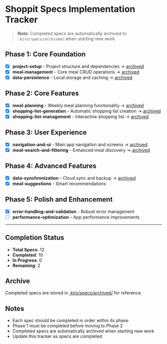 # Shoppit Specs Implementation Tracker

> **Note**: Completed specs are automatically archived to `.kiro/specs/archived/` when starting new work.

## Phase 1: Core Foundation
- [x] **project-setup** - Project structure and dependencies → [archived](archived/project-setup)
- [x] **meal-management** - Core meal CRUD operations → [archived](archived/meal-management)
- [x] **data-persistence** - Local storage and caching → [archived](archived/data-persistence)

## Phase 2: Core Features
- [x] **meal-planning** - Weekly meal planning functionality → [archived](archived/meal-planning)
- [x] **shopping-list-generation** - Automatic shopping list creation → [archived](archived/shopping-list-generation)
- [x] **shopping-list-management** - Interactive shopping list → [archived](archived/shopping-list-management)

## Phase 3: User Experience  
- [x] **navigation-and-ui** - Main app navigation and screens → [archived](archived/navigation-and-ui)
- [x] **meal-search-and-filtering** - Enhanced meal discovery → [archived](archived/meal-search-and-filtering)

## Phase 4: Advanced Features
- [x] **data-synchronization** - Cloud sync and backup → [archived](archived/data-synchronization)
- [x] **meal-suggestions** - Smart recommendations

## Phase 5: Polish and Enhancement
- [x] **error-handling-and-validation** - Robust error management
- [ ] **performance-optimization** - App performance improvements

---

## Completion Status
- **Total Specs**: 12
- **Completed**: 10
- **In Progress**: 0
- **Remaining**: 2

## Archive
Completed specs are stored in [.kiro/specs/archived/](archived/) for reference.

## Notes
- Each spec should be completed in order within its phase
- Phase 1 must be completed before moving to Phase 2
- Completed specs are automatically archived when starting new work
- Update this tracker as specs are completed